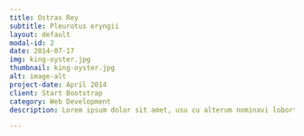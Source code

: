 ```yaml
---
title: Ostras Rey
subtitle: Pleurotus eryngii
layout: default
modal-id: 2
date: 2014-07-17
img: king-oyster.jpg
thumbnail: king-oyster.jpg
alt: image-alt
project-date: April 2014
client: Start Bootstrap
category: Web Development
description: Lorem ipsum dolor sit amet, usu cu alterum nominavi lobortis. At duo novum diceret. Tantas apeirian vix et, usu sanctus postulant inciderint ut, populo diceret necessitatibus in vim. Cu eum dicam feugiat noluisse.

---
```

